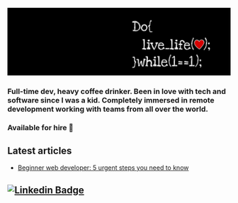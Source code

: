 

![banner](41993.jpg)


### Full-time dev, heavy coffee drinker. Been in love with tech and software since I was a kid.  Completely immersed in remote development working with teams from all over the world. 
### Available for hire :seedling: 

## Latest articles
<!-- BLOG-POST-LIST:START -->
- [Beginner web developer: 5 urgent steps you need to know](https://meltrust.medium.com/beginner-web-developer-5-urgent-steps-you-need-to-know-a44f0b7a37a)
<!-- BLOG-POST-LIST:END -->

## [![Linkedin Badge](https://img.shields.io/badge/-meltrust-blue?style=flat-square&logo=Linkedin&logoColor=white&link=https://www.linkedin.com/in/meltrust/)](https://www.linkedin.com/in/meltrust/) 
<!--
**Meltrust/Meltrust** is a ✨ _special_ ✨ repository because its `README.md` (this file) appears on your GitHub profile.

Here are some ideas to get you started:

- 🔭 I’m currently working on ...
- 🌱 I’m currently learning ...
- 👯 I’m looking to collaborate on ...
- 🤔 I’m looking for help with ...
- 💬 Ask me about ...
- 📫 How to reach me: ...
- 😄 Pronouns: ...
- ⚡ Fun fact: ...
-->
